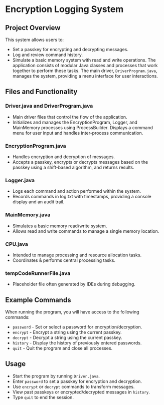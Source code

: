# Encryption Logging System
## Project Overview
This system allows users to:
- Set a passkey for encrypting and decrypting messages.
- Log and review command history.
- Simulate a basic memory system with read and write operations.
The application consists of modular Java classes and processes that work together to perform these tasks.
The main driver, `DriverProgram.java`, manages the system, providing a menu interface for user interactions.

## Files and Functionality
### Driver.java and DriverProgram.java
- Main driver files that control the flow of the application.
- Initializes and manages the EncryptionProgram, Logger, and MainMemory processes using ProcessBuilder. Displays a command menu for user input and handles inter-process communication.
### EncryptionProgram.java
- Handles encryption and decryption of messages.
- Accepts a passkey, encrypts or decrypts messages based on the passkey using a shift-based algorithm, and returns results.
### Logger.java
- Logs each command and action performed within the system.
- Records commands in log.txt with timestamps, providing a console display and an audit trail.
### MainMemory.java
- Simulates a basic memory read/write system.
- Allows read and write commands to manage a single memory location.
### CPU.java
- Intended to manage processing and resource allocation tasks.
- Coordinates & performs central processing tasks.
### tempCodeRunnerFile.java
- Placeholder file often generated by IDEs during debugging.

## Example Commands
When running the program, you will have access to the following commands:

- `password` - Set or select a password for encryption/decryption.
- `encrypt` - Encrypt a string using the current passkey.
- `decrypt` - Decrypt a string using the current passkey.
- `history` - Display the history of previously entered passwords.
- `quit` - Quit the program and close all processes.

## Usage
- Start the program by running `Driver.java`.
- Enter `password` to set a passkey for encryption and decryption.
- Use `encrypt` or `decrypt` commands to transform messages.
- View past passkeys or encrypted/decrypted messages in `history`.
- Type `quit` to end the session.
